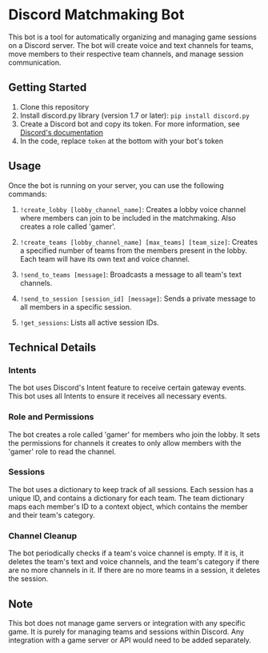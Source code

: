 # Discord Matchmaking Bot

This bot is a tool for automatically organizing and managing game sessions on a Discord server. The bot will create voice and text channels for teams, move members to their respective team channels, and manage session communication.

## Getting Started

1. Clone this repository
2. Install discord.py library (version 1.7 or later): `pip install discord.py`
3. Create a Discord bot and copy its token. For more information, see [Discord's documentation](https://discord.com/developers/docs/intro)
4. In the code, replace `token` at the bottom with your bot's token

## Usage

Once the bot is running on your server, you can use the following commands:

1. `!create_lobby [lobby_channel_name]`: Creates a lobby voice channel where members can join to be included in the matchmaking. Also creates a role called 'gamer'.

2. `!create_teams [lobby_channel_name] [max_teams] [team_size]`: Creates a specified number of teams from the members present in the lobby. Each team will have its own text and voice channel.

3. `!send_to_teams [message]`: Broadcasts a message to all team's text channels.

4. `!send_to_session [session_id] [message]`: Sends a private message to all members in a specific session.

5. `!get_sessions`: Lists all active session IDs.

## Technical Details

### Intents

The bot uses Discord's Intent feature to receive certain gateway events. This bot uses all Intents to ensure it receives all necessary events.

### Role and Permissions

The bot creates a role called 'gamer' for members who join the lobby. It sets the permissions for channels it creates to only allow members with the 'gamer' role to read the channel.

### Sessions

The bot uses a dictionary to keep track of all sessions. Each session has a unique ID, and contains a dictionary for each team. The team dictionary maps each member's ID to a context object, which contains the member and their team's category.

### Channel Cleanup

The bot periodically checks if a team's voice channel is empty. If it is, it deletes the team's text and voice channels, and the team's category if there are no more channels in it. If there are no more teams in a session, it deletes the session.

## Note

This bot does not manage game servers or integration with any specific game. It is purely for managing teams and sessions within Discord. Any integration with a game server or API would need to be added separately.
